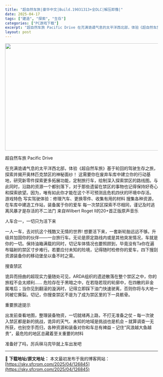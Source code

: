 ```yaml
---
title: "超自然车旅|豪华中文|Build.19031313+全DLC|解压即撸|"
date: 2025-04-17
tags: ["建造", "探索", "生存"]
categories: ["PC游戏下载"]
excerpt: "超自然车旅 Pacific Drive 在充满诡谲气息的太平洋西北部，体验《超自然车旅》基于轮回的驾驶生存之旅，探索并揭开奥林匹克禁区的神秘面纱！ 这需要你在废弃车库中建立你的行动基地，研究新零件探索更多拓展功能，定制旅行车，绘制深入探索禁区的路线图。与此同时，沿路的资源一个都别落下，对于那些遗留在&hellip;"
layout: post
---
```


<img class="aligncenter size-full wp-image-126839" src="https://sky.sfcrom.com/wp-content/uploads/2025/04/2025041710260435.webp" alt="" width="616" height="353" />

超自然车旅 Pacific Drive

在充满诡谲气息的太平洋西北部，体验《超自然车旅》基于轮回的驾驶生存之旅，探索并揭开奥林匹克禁区的神秘面纱！
这需要你在废弃车库中建立你的行动基地，研究新零件探索更多拓展功能，定制旅行车，绘制深入探索禁区的路线图。与此同时，沿路的资源一个都别落下，对于那些遗留在禁区的事物也记得保持好奇心和探索欲望。因为，唯有如此你才能在这个不可预测且危机四伏的环境中存活。
游戏特色
写实驾驶体验：修理汽车、更换零件、收集有用的材料
搜集各种资源，在车库中建造工作站，装备属于你的爱车
每一次禁区探索不尽相同，谨记及时逃离风暴才是存活的不二法门
来自Wilbert Roget II的20+首正版原声音乐

人车合一，一切只为活下来

一人一车，去对抗这个残酷又无情的世界! 想要活下来，一套新轮胎远远不够。升级并加固你的伙伴——一台旅行车。无论是原定路线内或是其他突发情况，车就是你的一切。保持油箱满载的同时，切记车体情况也要照顾到，毕竟没有Ta你在遍布辐射的禁区寸步难行。若要应付未知的险境，记得随时检修你的爱车，四下搜刮资源装备你的移动堡垒以备不时之需。

搜查禁区

诡异而扭曲的超现实力量随处可见，ARDA组织的遗迹散落在整个禁区之中，你的旅程不会太顺利……
危险存在于黑暗之中，在若隐若现的轮廓中，在四散的非金属堆后；当你见到翻滚的漩涡时，记得立即踩下油门快速驶离，否则你将与大地一同被它撕裂。切记，你搜查禁区不是为了成为禁区里的下一具骸骨。

重要旅途提示

出发前查看地图，整理装备物资，一切就绪再上路，不打无准备之仗
– 每一次驶入禁区都是新的挑战，诡异的天气、未知的地域是挑战也是机会
– 就算调查一无所获，也别空手而归，各种资源和装备对你和车总有裨益
– 记住“风浪越大鱼越贵”，最危险的地区总藏着至关重要的材料

准备好了吗，厉兵秣马完毕就上车出发吧

---
📖 **下载地址/原文地址：** 本文最初发布于我的博客网站：[https://sky.sfcrom.com/2025/04/126845](https://sky.sfcrom.com/2025/04/126845)
